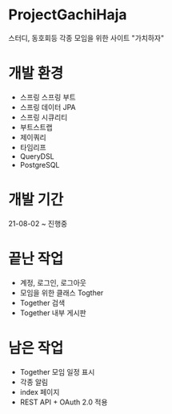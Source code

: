# ProjectGachiHaja
스터디, 동호회등 각종 모임을 위한 사이트 "가치하자"

# 개발 환경
* 스프링 스프링 부트
* 스프링 데이터 JPA 
* 스프링 시큐리티
* 부트스트랩 
* 제이쿼리 
* 타임리프
* QueryDSL 
* PostgreSQL

# 개발 기간
21-08-02 ~ 진행중

# 끝난 작업
* 계정, 로그인, 로그아웃
* 모임을 위한 클래스 Togther
* Together 검색
* Together 내부 게시판

# 남은 작업
* Together 모임 일정 표시
* 각종 알림
* index 페이지
* REST API + OAuth 2.0 적용
